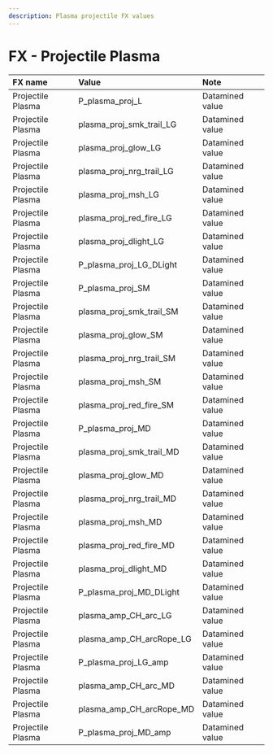 ```yaml
---
description: Plasma projectile FX values
---
```


# FX - Projectile Plasma

| FX name | Value | Note |
| :--- | :--- | :--- |
| Projectile Plasma | P\_plasma\_proj\_L | Datamined value |
| Projectile Plasma | plasma\_proj\_smk\_trail\_LG | Datamined value |
| Projectile Plasma | plasma\_proj\_glow\_LG | Datamined value |
| Projectile Plasma | plasma\_proj\_nrg\_trail\_LG | Datamined value |
| Projectile Plasma | plasma\_proj\_msh\_LG | Datamined value |
| Projectile Plasma | plasma\_proj\_red\_fire\_LG | Datamined value |
| Projectile Plasma | plasma\_proj\_dlight\_LG | Datamined value |
| Projectile Plasma | P\_plasma\_proj\_LG\_DLight | Datamined value |
| Projectile Plasma | P\_plasma\_proj\_SM | Datamined value |
| Projectile Plasma | plasma\_proj\_smk\_trail\_SM | Datamined value |
| Projectile Plasma | plasma\_proj\_glow\_SM | Datamined value |
| Projectile Plasma | plasma\_proj\_nrg\_trail\_SM | Datamined value |
| Projectile Plasma | plasma\_proj\_msh\_SM | Datamined value |
| Projectile Plasma | plasma\_proj\_red\_fire\_SM | Datamined value |
| Projectile Plasma | P\_plasma\_proj\_MD | Datamined value |
| Projectile Plasma | plasma\_proj\_smk\_trail\_MD | Datamined value |
| Projectile Plasma | plasma\_proj\_glow\_MD | Datamined value |
| Projectile Plasma | plasma\_proj\_nrg\_trail\_MD | Datamined value |
| Projectile Plasma | plasma\_proj\_msh\_MD | Datamined value |
| Projectile Plasma | plasma\_proj\_red\_fire\_MD | Datamined value |
| Projectile Plasma | plasma\_proj\_dlight\_MD | Datamined value |
| Projectile Plasma | P\_plasma\_proj\_MD\_DLight | Datamined value |
| Projectile Plasma | plasma\_amp\_CH\_arc\_LG | Datamined value |
| Projectile Plasma | plasma\_amp\_CH\_arcRope\_LG | Datamined value |
| Projectile Plasma | P\_plasma\_proj\_LG\_amp | Datamined value |
| Projectile Plasma | plasma\_amp\_CH\_arc\_MD | Datamined value |
| Projectile Plasma | plasma\_amp\_CH\_arcRope\_MD | Datamined value |
| Projectile Plasma | P\_plasma\_proj\_MD\_amp | Datamined value |


